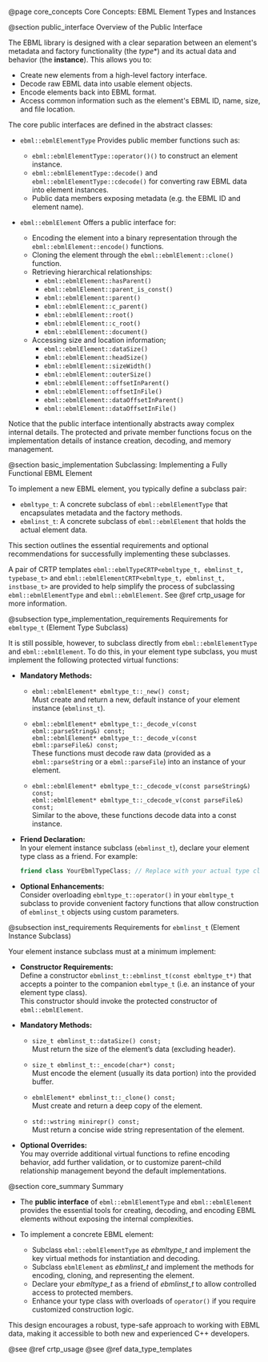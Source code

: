 @page core_concepts Core Concepts: EBML Element Types and Instances

@section public_interface Overview of the Public Interface

The EBML library is designed with a clear separation between an element's metadata and factory functionality (the *type**) 
and its actual data and behavior (the **instance**). This allows you to:

- Create new elements from a high-level factory interface.
- Decode raw EBML data into usable element objects.
- Encode elements back into EBML format.
- Access common information such as the element's EBML ID, name, size, and file location.

The core public interfaces are defined in the abstract classes:

- `ebml::ebmlElementType`
  Provides public member functions such as:
  - `ebml::ebmlElementType::operator()()` to construct an element instance.
  - `ebml::ebmlElementType::decode()` and `ebml::ebmlElementType::cdecode()` for converting raw EBML data into element instances.
  - Public data members exposing metadata (e.g. the EBML ID and element name).

- `ebml::ebmlElement`
  Offers a public interface for:
  - Encoding the element into a binary representation through the `ebml::ebmlElement::encode()` functions.
  - Cloning the element through the `ebml::ebmlElement::clone()` function.
  - Retrieving hierarchical relationships:
    - `ebml::ebmlElement::hasParent()`
    - `ebml::ebmlElement::parent_is_const()`
    - `ebml::ebmlElement::parent()`
    - `ebml::ebmlElement::c_parent()`
    - `ebml::ebmlElement::root()`
    - `ebml::ebmlElement::c_root()`
    - `ebml::ebmlElement::document()`
  - Accessing size and location information;
    - `ebml::ebmlElement::dataSize()`
    - `ebml::ebmlElement::headSize()`
    - `ebml::ebmlElement::sizeWidth()`
    - `ebml::ebmlElement::outerSize()`
    - `ebml::ebmlElement::offsetInParent()`
    - `ebml::ebmlElement::offsetInFile()`
    - `ebml::ebmlElement::dataOffsetInParent()`
    - `ebml::ebmlElement::dataOffsetInFile()`

Notice that the public interface intentionally abstracts away complex internal details. The protected and private member 
functions focus on the implementation details of instance creation, decoding, and memory management.

@section basic_implementation Subclassing: Implementing a Fully Functional EBML Element

To implement a new EBML element, you typically define a subclass pair:
- `ebmltype_t`: A concrete subclass of `ebml::ebmlElementType` that encapsulates metadata and the factory methods.
- `ebmlinst_t`: A concrete subclass of `ebml::ebmlElement` that holds the actual element data.

This section outlines the essential requirements and optional recommendations for successfully implementing these subclasses.


A pair of CRTP templates `ebml::ebmlTypeCRTP<ebmltype_t, ebmlinst_t, typebase_t>` and `ebml::ebmlElementCRTP<ebmltype_t, ebmlinst_t, instbase_t>` are provided to help simplify the process of subclassing `ebml::ebmlElementType` and `ebml::ebmlElement`. See @ref crtp_usage for more information.

@subsection type_implementation_requirements Requirements for `ebmltype_t` (Element Type Subclass)

It is still possible, however, to subclass directly from `ebml::ebmlElementType` and `ebml::ebmlElement`. To do this, in your element type subclass, you must implement the following protected virtual functions:

- **Mandatory Methods:**
  - `ebml::ebmlElement* ebmltype_t::_new() const;`  
    Must create and return a new, default instance of your element instance (`ebmlinst_t`).

  - `ebml::ebmlElement* ebmltype_t::_decode_v(const ebml::parseString&) const;`  
    `ebml::ebmlElement* ebmltype_t::_decode_v(const ebml::parseFile&) const;`  
    These functions must decode raw data (provided as a `ebml::parseString` or a `ebml::parseFile`) into an instance of your element.

  - `ebml::ebmlElement* ebmltype_t::_cdecode_v(const parseString&) const;`  
    `ebml::ebmlElement* ebmltype_t::_cdecode_v(const parseFile&) const;`  
    Similar to the above, these functions decode data into a const instance.

- **Friend Declaration:**  
  In your element instance subclass (`ebmlinst_t`), declare your element type class as a friend. For example:
  ```cpp
  friend class YourEbmlTypeClass; // Replace with your actual type class name.
  ```

- **Optional Enhancements:**  
  Consider overloading `ebmltype_t::operator()` in your `ebmltype_t` subclass to provide convenient factory functions that 
  allow construction of `ebmlinst_t` objects using custom parameters.

@subsection inst_requirements Requirements for `ebmlinst_t` (Element Instance Subclass)

Your element instance subclass must at a minimum implement:

- **Constructor Requirements:**  
  Define a constructor `ebmlinst_t::ebmlinst_t(const ebmltype_t*)` that accepts a pointer to the companion `ebmltype_t` (i.e. an instance of your element type class).  
  This constructor should invoke the protected constructor of `ebml::ebmlElement`.

- **Mandatory Methods:**
  - `size_t ebmlinst_t::dataSize() const;`  
    Must return the size of the element’s data (excluding header).

  - `size_t ebmlinst_t::_encode(char*) const;`  
    Must encode the element (usually its data portion) into the provided buffer.

  - `ebmlElement* ebmlinst_t::_clone() const;`  
    Must create and return a deep copy of the element.

  - `std::wstring minirepr() const;`  
    Must return a concise wide string representation of the element.

- **Optional Overrides:**  
  You may override additional virtual functions to refine encoding behavior, add further validation, or to customize 
  parent–child relationship management beyond the default implementations.

@section core_summary Summary

- The **public interface** of `ebml::ebmlElementType` and `ebml::ebmlElement` provides the essential tools for creating,
  decoding, and encoding EBML elements without exposing the internal complexities.

- To implement a concrete EBML element:
  - Subclass `ebml::ebmlElementType` as <em>ebmltype_t</em> and implement the key virtual methods for instantiation and decoding.
  - Subclass `ebmlElement` as <em>ebmlinst_t</em> and implement the methods for encoding, cloning, and representing the element.
  - Declare your <em>ebmltype_t</em> as a friend of <em>ebmlinst_t</em> to allow controlled access to protected members.
  - Enhance your type class with overloads of `operator()` if you require customized construction logic.

This design encourages a robust, type-safe approach to working with EBML data, making it accessible to both new and experienced C++ developers.

@see @ref crtp_usage
@see @ref data_type_templates
